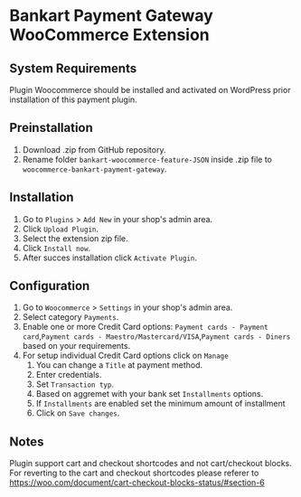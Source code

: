 # Bankart Payment Gateway WooCommerce Extension

## System Requirements
Plugin Woocommerce should be installed and activated on WordPress prior installation of this payment plugin.

## Preinstallation
1. Download .zip from GitHub repository. 
1. Rename folder `bankart-woocommerce-feature-JSON` inside .zip file to `woocommerce-bankart-payment-gateway`.

## Installation

1. Go to `Plugins` > `Add New` in your shop's admin area.
1. Click `Upload Plugin`.
1. Select the extension zip file.
1. Click `Install now`.
1. After succes installation click `Activate Plugin`.



## Configuration

1. Go to `Woocommerce` > `Settings` in your shop's admin area.
1. Select category `Payments`.
1. Enable one or more Credit Card options: `Payment cards - Payment card`,`Payment cards - Maestro/Mastercard/VISA`,`Payment cards - Diners` based on your requirements.
1. For setup individual Credit Card options click on `Manage` 
    1. You can change a `Title` at payment method.
    1. Enter credentials.
	1. Set `Transaction typ`.
	1. Based on aggremet with your bank set `Installments` options.
	1. If `Installments` are enabled set the minimum amount of installment
    1. Click on `Save changes`.
	
## Notes
Plugin support cart and checkout shortcodes and not cart/checkout blocks. For reverting to the cart and checkout shortcodes please referer to https://woo.com/document/cart-checkout-blocks-status/#section-6
